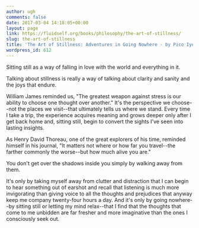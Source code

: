 ```yaml
---
author: ugh
comments: false
date: 2017-03-04 14:18:05+00:00
layout: page
link: https://fluidself.org/books/philosophy/the-art-of-stillness/
slug: the-art-of-stillness
title: 'The Art of Stillness: Adventures in Going Nowhere - by Pico Iyer'
wordpress_id: 612
---
```


Sitting still as a way of falling in love with the world and everything in it.
 
Talking about stillness is really a way of talking about clarity and sanity and the joys that endure.
 
William James reminded us, "The greatest weapon against stress is our ability to choose one thought over another." It's the perspective we choose--not the places we visit--that ultimately tells us where we stand. Every time I take a trip, the experience acquires meaning and grows deeper only after I get back home and, sitting still, begin to convert the sights I've seen into lasting insights.
 
As Henry David Thoreau, one of the great explorers of his time, reminded himself in his journal, "It matters not where or how far you travel--the farther commonly the worse--but how much alive you are."
 
You don't get over the shadows inside you simply by walking away from them.
 
It's only by taking myself away from clutter and distraction that I can begin to hear something out of earshot and recall that listening is much more invigorating than giving voice to all the thoughts and prejudices that anyway keep me company twenty-four hours a day. And it's only by going nowhere--by sitting still or letting my mind relax--that I find that the thoughts that come to me unbidden are far fresher and more imaginative than the ones I consciously seek out.
